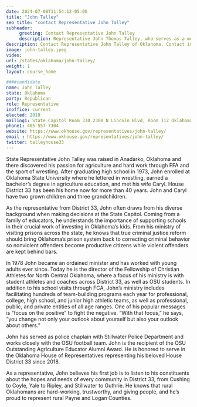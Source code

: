 ```yaml
---
date: 2024-07-08T11:54:12-05:00
title: "John Talley"
seo_title: "contact Representative John Talley"
subheader:
     greeting: Contact Representative John Talley
     description: Representative John Thomas Talley, who serves as a member of the Oklahoma House of Representatives from the 33rd district. He assumed office on January 14, 2019.
description: Contact Representative John Talley of Oklahoma. Contact information for John Talley includes email address, phone number, and mailing address.
image: john-talley.jpeg
video:
url: /states/oklahoma/john-talley/
weight: 1
layout: course_home

####candidate
name: John Talley
state: Oklahoma
party: Republican
role: Representative
inoffice: current
elected: 2019
mailing1: State Capitol Room 330 2300 N Lincoln Blvd, Room 112 Oklahoma City, OK 73105
phone1: 405-557-7304
website: https://www.okhouse.gov/representatives/john-talley/
email : https://www.okhouse.gov/representatives/john-talley/
twitter: talleyhouse33
---
```

State Representative John Talley was raised in Anadarko, Oklahoma and there discovered his passion for agriculture and hard work through FFA and the sport of wrestling. After graduating high school in 1973, John enrolled at Oklahoma State University where he lettered in wrestling, earned a bachelor’s degree in agriculture education, and met his wife Caryl. House District 33 has been his home now for more than 40 years. John and Caryl have two grown children and three grandchildren.

As the representative from District 33, John often draws from his diverse background when making decisions at the State Capitol. Coming from a family of educators, he understands the importance of supporting schools in their crucial work of investing in Oklahoma’s kids. From his ministry of visiting prisons across the state, he knows that true criminal justice reform should bring Oklahoma’s prison system back to correcting criminal behavior so nonviolent offenders become productive citizens while violent offenders are kept behind bars.

In 1978 John became an ordained minister and has worked with young adults ever since. Today he is the director of the Fellowship of Christian Athletes for North Central Oklahoma, where a focus of his ministry is with student athletes and coaches across District 33, as well as OSU students. In addition to his school visits through FCA, John’s ministry includes facilitating hundreds of team-building programs each year for professional, college, high school, and junior high athletic teams, as well as professional, public, and private entities of all age ranges. One of his popular messages is “focus on the positive” to fight the negative. “With that focus,” he says, “you change not only your outlook about yourself but also your outlook about others.”

John has served as police chaplain with Stillwater Police Department and works closely with the OSU football team. John is the recipient of the OSU Outstanding Agriculture Educator Alumni Award. He is honored to serve in the Oklahoma House of Representatives representing his beloved House District 33 since 2018.

As a representative, John believes his first job is to listen to his constituents about the hopes and needs of every community in District 33, from Cushing to Coyle, Yale to Ripley, and Stillwater to Guthrie. He knows that rural Oklahomans are hard-working, trustworthy, and giving people, and he’s proud to represent rural Payne and Logan Counties.

